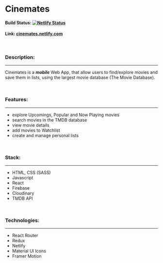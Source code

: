 # Cinemates

#### Build Status:  [![Netlify Status](https://api.netlify.com/api/v1/badges/1046d40d-0128-496f-ae79-a7a718c892bf/deploy-status)](https://app.netlify.com/sites/noppytinto-cinemates/deploys)

#### Link: [cinemates.netlify.com](https://cinemates.netlify.com)

<br/>

### Description:

---

Cinemates is a ***mobile*** Web App, that allow users to find/explore movies and save them in lists, using the largest movie database (The Movie Database).

<br/>

### Features:

---

- explore Upcomings, Popular and Now Playing movies
- search movies in the TMDB database
- view movie details
- add movies to Watchlist
- create and manage personal lists

<br/>

### Stack:

---

- HTML, CSS (SASS)
- Javascript
- React
- Firebase
- Cloudinary
- TMDB API

<br/>

### Technologies:

---

- React Router
- Redux
- Netlify
- Material UI Icons
- Framer Motion
